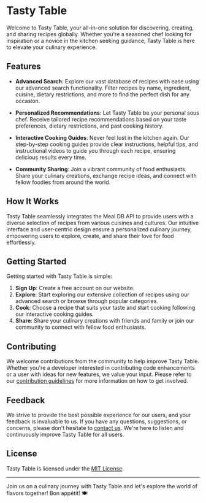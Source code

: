 # Tasty Table

Welcome to Tasty Table, your all-in-one solution for discovering, creating, and sharing recipes globally. Whether you're a seasoned chef looking for inspiration or a novice in the kitchen seeking guidance, Tasty Table is here to elevate your culinary experience.

## Features

- **Advanced Search**: Explore our vast database of recipes with ease using our advanced search functionality. Filter recipes by name, ingredient, cuisine, dietary restrictions, and more to find the perfect dish for any occasion.

- **Personalized Recommendations**: Let Tasty Table be your personal sous chef. Receive tailored recipe recommendations based on your taste preferences, dietary restrictions, and past cooking history.

- **Interactive Cooking Guides**: Never feel lost in the kitchen again. Our step-by-step cooking guides provide clear instructions, helpful tips, and instructional videos to guide you through each recipe, ensuring delicious results every time.

- **Community Sharing**: Join a vibrant community of food enthusiasts. Share your culinary creations, exchange recipe ideas, and connect with fellow foodies from around the world.

## How It Works

Tasty Table seamlessly integrates the Meal DB API to provide users with a diverse selection of recipes from various cuisines and cultures. Our intuitive interface and user-centric design ensure a personalized culinary journey, empowering users to explore, create, and share their love for food effortlessly.

## Getting Started

Getting started with Tasty Table is simple:

1. **Sign Up**: Create a free account on our website.
2. **Explore**: Start exploring our extensive collection of recipes using our advanced search or browse through popular categories.
3. **Cook**: Choose a recipe that suits your taste and start cooking following our interactive cooking guides.
4. **Share**: Share your culinary creations with friends and family or join our community to connect with fellow food enthusiasts.

## Contributing

We welcome contributions from the community to help improve Tasty Table. Whether you're a developer interested in contributing code enhancements or a user with ideas for new features, we value your input. Please refer to our [contribution guidelines](CONTRIBUTING.md) for more information on how to get involved.

## Feedback

We strive to provide the best possible experience for our users, and your feedback is invaluable to us. If you have any questions, suggestions, or concerns, please don't hesitate to [contact us](mailto:feedback@tastytable.com). We're here to listen and continuously improve Tasty Table for all users.

## License

Tasty Table is licensed under the [MIT License](LICENSE).

---

Join us on a culinary journey with Tasty Table and let's explore the world of flavors together! Bon appétit! 🍽️
